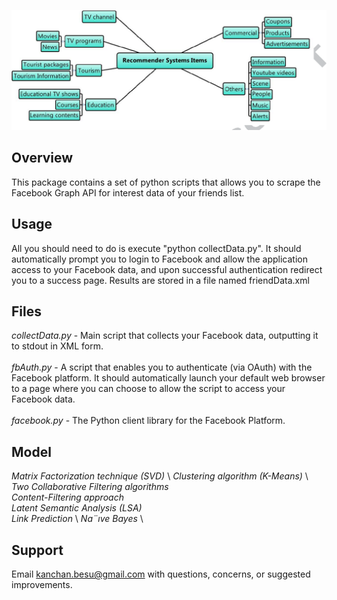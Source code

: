 ![Image description](image/4-Figure1-1.png)

## Overview 

This package contains a set of python scripts that allows you to scrape the Facebook 
Graph API for interest data of your friends list.


## Usage 

All you should need to do is execute "python collectData.py".  It should automatically 
prompt you to login to Facebook and allow the application access to your Facebook data, 
and upon successful authentication redirect you to a success page.  Results are stored
in a file named friendData.xml


## Files 

*collectData.py* 	- Main script that collects your Facebook data, outputting it to 
		  stdout in XML form.   \
		  \
*fbAuth.py* 	- A script that enables you to authenticate (via OAuth) with the 
		  Facebook platform.  It should automatically launch your default 
		  web browser to a page where you can choose to allow the script 
		  to access your Facebook data.  \
		  \
*facebook.py* 	- The Python client library for the Facebook Platform.

## Model

*Matrix Factorization technique (SVD)* \ 
*Clustering algorithm (K-Means)* \ 
*Two Collaborative Filtering algorithms* \
*Content-Filtering approach* \
*Latent Semantic Analysis (LSA)*\
*Link Prediction* \ 
*Na¨ıve Bayes* \

## Support 

Email kanchan.besu@gmail.com with questions, concerns, or suggested improvements.
